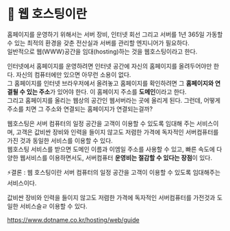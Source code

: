 # 📖 웹 호스팅이란
홈페이지를 운영하기 위해서는 서버 장비, 인터넷 회선 그리고 서버를 1년 365일 가동할 수 있는 최적의 환경을 갖춘 전산실과 서버를 관리할 엔지니어가 필요하다.<br />
일반적으로 웹(WWW)공간을 임대(hosting)하는 것을 웹호스팅이라고 한다.


인터넷에서 홈페이지를 운영하려면 인터넷 공간에 자신의 홈페이지를 올려두어야만 한다. 자신의 컴퓨터에만 있으면 아무런 소용이 없다.<br />
그 홈페이지를 인터넷 브라우저에서 올려놓고 홈페이지를 확인하려면 그 **홈페이지와 연결될 수 있는 주소**가 있어야 한다. 이 홈페이지 주소를 **도메인**이라고 한다.<br />
그리고 홈페이지를 올리는 웹상의 공간인 웹서버라는 곳에 올리게 된다. 그런데, 어떻게 주소를 치면 그 주소와 연결되는 홈페이지가 연결되는걸까?


웹호스팅은 서버 컴퓨터의 일정 공간을 고객이 이용할 수 있도록 임대해 주는 서비스이며, 고객은 값비싼 장비와 인력을 들이지 않고도 저렴한 가격에 독자적인 서버컴퓨터를 가진 것과 동일한 서비스를 이용할 수 있다.<br />
웹호스팅 서비스를 받으면 도메인 이름과 이엠일 주소를 사용할 수 있고, 빠른 속도에 다양한 웹서비스를 이용하면서도, 서버컴퓨터 **운영비는 절감할 수 있다는 장점**이 있다.

⚡️결론 : 웹 호스팅이란 서버 컴퓨터의 일정 공간을 고객이 이용할 수 있도록 임대해주는 서비스이다.

값비싼 장비와 인력을 들이지 않고도 저렴한 가격에 독자적인 서버컴퓨터를 가전것과 도일한 서비스슬ㄹ 이용할 수 있다.

https://www.dotname.co.kr/hosting/web/guide
